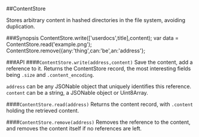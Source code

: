 ##ContentStore

Stores arbitrary content in hashed directories in the file system, avoiding duplication.

###Synopsis
    ContentStore.write(['userdocs',title],content);
    var data = ContentStore.read('example.png');
    ContentStore.remove({any:'thing',can:'be',an:'address'};

###API
####`ContentStore.write(address,content)`
Save the content, add a reference to it. Returns the ContentStore record, the most interesting fields being `.size` and `.content_encoding`.

`address` can be any JSONable object that uniquely identifies this reference.
`content` can be a string, a JSONable object or Uint8Array.

####`ContentStore.read(address)`
Returns the content record, with `.content` holding the retrieved content.

####`ContentStore.remove(address)`
Removes the reference to the content, and removes the content itself if no references are left.



